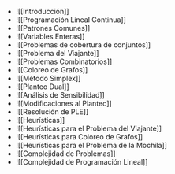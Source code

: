 - ![[Introducción]]
- ![[Programación Lineal Continua]]
- ![[Patrones Comunes]]
- ![[Variables Enteras]]
- ![[Problemas de cobertura de conjuntos]]
- ![[Problema del Viajante]]
- ![[Problemas Combinatorios]]
- ![[Coloreo de Grafos]]
- ![[Método Simplex]]
- ![[Planteo Dual]]
- ![[Análisis de Sensibilidad]]
- ![[Modificaciones al Planteo]]
- ![[Resolución de PLE]]
- ![[Heurísticas]]
- ![[Heurísticas para el Problema del Viajante]]
- ![[Heurísticas para Coloreo de Grafos]]
- ![[Heurísticas para el Problema de la Mochila]]
- ![[Complejidad de Problemas]]
- ![[Complejidad de Programación Lineal]]
